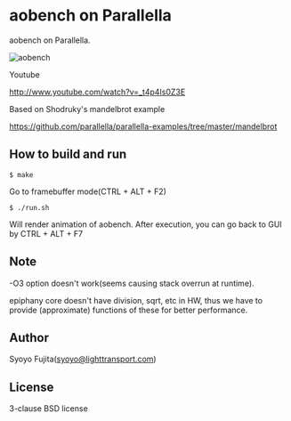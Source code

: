# aobench on Parallella

aobench on Parallella.

![aobench](https://github.com/parallella/parallella-examples/blob/master/img/aobench_parallella.png?raw=true)

Youtube

http://www.youtube.com/watch?v=_t4p4Is0Z3E

Based on Shodruky's mandelbrot example

https://github.com/parallella/parallella-examples/tree/master/mandelbrot

## How to build and run

    $ make

Go to framebuffer mode(CTRL + ALT + F2)

    $ ./run.sh

Will render animation of aobench. 
After execution, you can go back to GUI by CTRL + ALT + F7

## Note

-O3 option doesn't work(seems causing stack overrun at runtime).

epiphany core doesn't have division, sqrt, etc in HW, thus we have to provide (approximate) functions of these for better performance.

## Author

Syoyo Fujita(syoyo@lighttransport.com)

## License

3-clause BSD license
